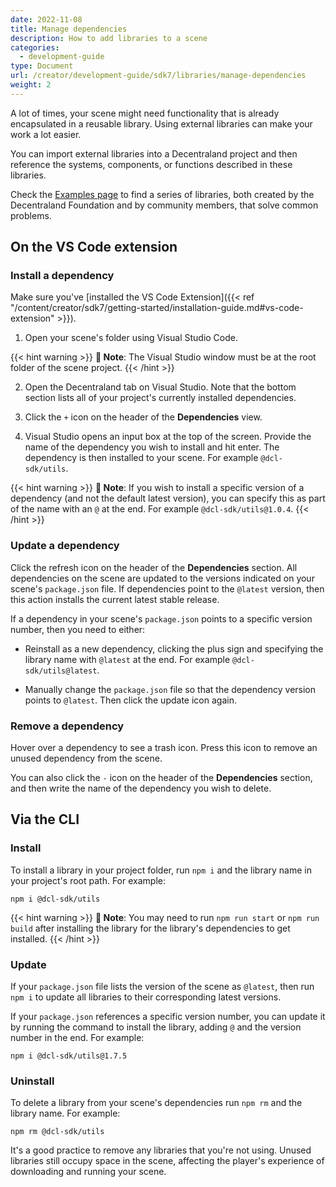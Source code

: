 ```yaml
---
date: 2022-11-08
title: Manage dependencies
description: How to add libraries to a scene
categories:
  - development-guide
type: Document
url: /creator/development-guide/sdk7/libraries/manage-dependencies
weight: 2
---
```


A lot of times, your scene might need functionality that is already encapsulated in a reusable library. Using external libraries can make your work a lot easier.

You can import external libraries into a Decentraland project and then reference the systems, components, or functions described in these libraries.

Check the [Examples page](https://studios.decentraland.org/resources?sdk_version=SDK7&resource_type=Library) to find a series of libraries, both created by the Decentraland Foundation and by community members, that solve common problems.

<!-- TODO: in the future on the Creator hub -->

## On the VS Code extension

### Install a dependency

Make sure you've [installed the VS Code Extension]({{< ref "/content/creator/sdk7/getting-started/installation-guide.md#vs-code-extension" >}}).

1. Open your scene's folder using Visual Studio Code.

{{< hint warning >}}
**📔 Note**: The Visual Studio window must be at the root folder of the scene project.
{{< /hint >}}

2. Open the Decentraland tab on Visual Studio. Note that the bottom section lists all of your project's currently installed dependencies.

3. Click the `+` icon on the header of the **Dependencies** view.

4. Visual Studio opens an input box at the top of the screen. Provide the name of the dependency you wish to install and hit enter. The dependency is then installed to your scene. For example `@dcl-sdk/utils`.

{{< hint warning >}}
**📔 Note**: If you wish to install a specific version of a dependency (and not the default latest version), you can specify this as part of the name with an `@` at the end. For example `@dcl-sdk/utils@1.0.4`.
{{< /hint >}}

### Update a dependency

Click the refresh icon on the header of the **Dependencies** section. All dependencies on the scene are updated to the versions indicated on your scene's `package.json` file. If dependencies point to the `@latest` version, then this action installs the current latest stable release.

If a dependency in your scene's `package.json` points to a specific version number, then you need to either:

- Reinstall as a new dependency, clicking the plus sign and specifying the library name with `@latest` at the end. For example `@dcl-sdk/utils@latest`.

- Manually change the `package.json` file so that the dependency version points to `@latest`. Then click the update icon again.

### Remove a dependency

Hover over a dependency to see a trash icon. Press this icon to remove an unused dependency from the scene.

You can also click the `-` icon on the header of the **Dependencies** section, and then write the name of the dependency you wish to delete.

## Via the CLI

### Install

To install a library in your project folder, run `npm i` and the library name in your project's root path. For example:

`npm i @dcl-sdk/utils`

{{< hint warning >}}
**📔 Note**: You may need to run `npm run start` or `npm run build` after installing the library for the library's dependencies to get installed.
{{< /hint >}}

### Update

If your `package.json` file lists the version of the scene as `@latest`, then run `npm i` to update all libraries to their corresponding latest versions.

If your `package.json` references a specific version number, you can update it by running the command to install the library, adding `@` and the version number in the end. For example:

`npm i @dcl-sdk/utils@1.7.5`

### Uninstall

To delete a library from your scene's dependencies run `npm rm` and the library name. For example:

`npm rm @dcl-sdk/utils`

It's a good practice to remove any libraries that you're not using. Unused libraries still occupy space in the scene, affecting the player's experience of downloading and running your scene.
